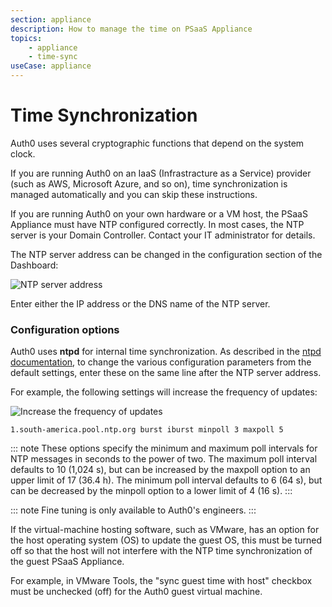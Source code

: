 ```yaml
---
section: appliance
description: How to manage the time on PSaaS Appliance
topics:
    - appliance
    - time-sync
useCase: appliance
---
```

# Time Synchronization

Auth0 uses several cryptographic functions that depend on the system clock.

If you are running Auth0 on an IaaS (Infrastracture as a Service) provider (such as AWS, Microsoft Azure, and so on), time synchronization is managed automatically and you can skip these instructions.

If you are running Auth0 on your own hardware or a VM host, the PSaaS Appliance must have NTP configured correctly. In most cases, the NTP server is your Domain Controller. Contact your IT administrator for details.

The NTP server address can be changed in the configuration section of the Dashboard:

![NTP server address](/media/articles/appliance/clock/ss-2014-12-15T11-34-37.png)

Enter either the IP address or the DNS name of the NTP server.

### Configuration options

Auth0 uses __ntpd__ for internal time synchronization. As described in the [ntpd documentation](http://doc.ntp.org/4.1.1/confopt.htm), to change the various configuration parameters from the default settings, enter these on the same line after the NTP server address.

For example, the following settings will increase the frequency of updates:

![Increase the frequency of updates](/media/articles/appliance/clock/ss-2014-12-15T11-36-53.png)

```text
1.south-america.pool.ntp.org burst iburst minpoll 3 maxpoll 5
```

::: note
These options specify the minimum and maximum poll intervals for NTP messages in seconds to the power of two. The maximum poll interval defaults to 10 (1,024 s), but can be increased by the maxpoll option to an upper limit of 17 (36.4 h). The minimum poll interval defaults to 6 (64 s), but can be decreased by the minpoll option to a lower limit of 4 (16 s).
:::

::: note
Fine tuning is only available to Auth0's engineers.
:::

If the virtual-machine hosting software, such as VMware, has an option for the host operating system (OS) to update the guest OS, this must be turned off so that the host will not interfere with the NTP time synchronization of the guest PSaaS Appliance.

For example, in VMware Tools, the "sync guest time with host" checkbox must be unchecked (off) for the Auth0 guest virtual machine.
